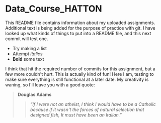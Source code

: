# Data_Course_HATTON

This README file contains information about my uploaded assignments. Additional text is being added for the purpose of practice with git. I have looked up what kinds of things to put into a README file, and this next commit will test one.

- Try making a list
- Attempt _italics_
- __Bold__ some text

I think that hit the required number of commits for this assignment, but a few more couldn't hurt. This is actually kind of fun! Here I am, testing to make sure everything is still functional at a later date. My creativity is waning, so I'll leave you with a good quote:

> **Douglas Adams**
>> *“If I were not an atheist, I think I would have to be a Catholic because if it wasn't the forces of natural selection that designed fish, It must have been an Italian.”*

